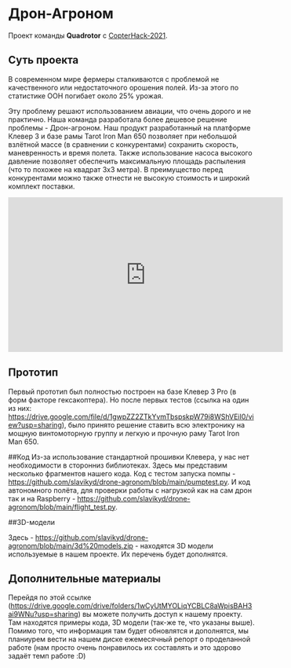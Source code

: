 # Дрон-Агроном

Проект команды **Quadrotor** с [CopterHack-2021](copterhack2021.md).

## Суть проекта

В современном мире фермеры сталкиваются с проблемой не качественного или недостаточного орошения полей. Из-за этого по статистике ООН погибает около 25% урожая.

Эту проблему решают использованием авиации, что очень дорого и не практично. Наша команда разработала более дешевое решение проблемы - Дрон-агроном. Наш продукт разработанный на платформе Клевер 3 и базе рамы Tarot Iron Man 650 позволяет при небольшой взлётной массе (в сравнении с конкурентами) сохранить скорость, маневренность и время полета. Также использование насоса высокого давление позволяет обеспечить максимальную площадь распыления (что то похожее на квадрат 3x3 метра). В преимущество перед конкурентами можно также отнести не высокую стоимость и широкий комплект поставки.

<iframe width="560" height="315" src="https://www.youtube.com/embed/_4QB9Ha0wZA" frameborder="0" allow="accelerometer; autoplay; encrypted-media; gyroscope; picture-in-picture" allowfullscreen></iframe>

## Прототип

Первый прототип был полностью построен на базе Клевер 3 Pro (в форм факторе гексакоптера). Но после первых тестов (ссылка на один из них: https://drive.google.com/file/d/1gwpZZ2ZTkYvmTbspskpW79i8WShVEiI0/view?usp=sharing), было принято решение ставить всю электронику на мощную винтомоторную группу и легкую и прочную раму Tarot Iron Man 650.

##Код
Из-за использование стандартной прошивки Клевера, у нас нет необходимости в сторонниз библиотеках. Здесь мы представим несколько фрагментов нашего кода. Код с тестом запуска помпы - <https://github.com/slavikyd/drone-agronom/blob/main/pumptest.py>. И код автономного полёта, для проверки работы с нагрузкой как на сам дрон так и на Raspberry - <https://github.com/slavikyd/drone-agronom/blob/main/flight_test.py>. 

##3D-модели

Здесь - <https://github.com/slavikyd/drone-agronom/blob/main/3d%20models.zip> - находятся 3D модели используемые в нашем проекте. Их перечень будет дополнятся.



## Дополнительные материалы

Перейдя по этой ссылке (https://drive.google.com/drive/folders/1wCyUtMYOLiqYCBLC8aWpisBAH3ai9WNu?usp=sharing) вы можете получить доступ к нашему проекту. Там находятся примеры кода, 3D модели (так-же те, что указаны выше). Помимо того, что информация там будет обновлятся и дополнятся, мы планиурем вести на нашем диске ежемесячный репорт о проделанной работе (нам просто очень понравилось их составлять и это здорово задаёт темп работе :D)
